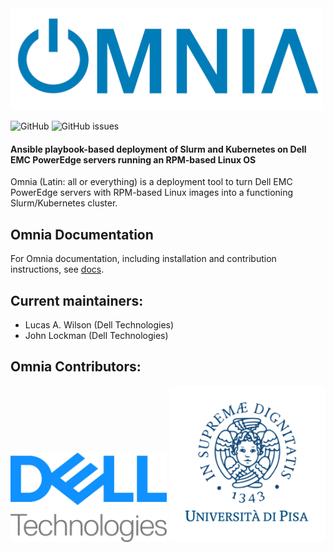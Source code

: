 <img src="docs/images/omnia-logo.png" width="500px">

![GitHub](https://img.shields.io/github/license/dellhpc/omnia) ![GitHub issues](https://img.shields.io/github/issues-raw/dellhpc/omnia)

#### Ansible playbook-based deployment of Slurm and Kubernetes on Dell EMC PowerEdge servers running an RPM-based Linux OS

Omnia (Latin: all or everything) is a deployment tool to turn Dell EMC PowerEdge servers with RPM-based Linux images into a functioning Slurm/Kubernetes cluster.

## Omnia Documentation
For Omnia documentation, including installation and contribution instructions, see [docs](docs/README.md).

## Current maintainers:
* Lucas A. Wilson (Dell Technologies)
* John Lockman (Dell Technologies)

## Omnia Contributors:
<img src="docs/images/delltech.jpg" width="250px" alt="Dell Technologies">
<img src="docs/images/pisa.png" width="250px" alt="Universita di Pisa">

